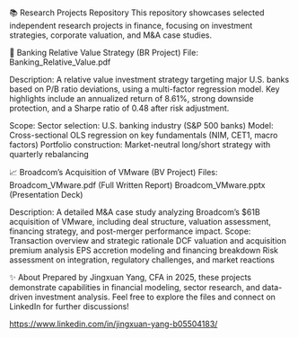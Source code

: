 📚 Research Projects Repository
This repository showcases selected independent research projects in finance, focusing on investment strategies, corporate valuation, and M&A case studies.

🏦 Banking Relative Value Strategy (BR Project)
File: Banking_Relative_Value.pdf

Description:
A relative value investment strategy targeting major U.S. banks based on P/B ratio deviations, using a multi-factor regression model.
Key highlights include an annualized return of 8.61%, strong downside protection, and a Sharpe ratio of 0.48 after risk adjustment.

Scope:
Sector selection: U.S. banking industry (S&P 500 banks)
Model: Cross-sectional OLS regression on key fundamentals (NIM, CET1, macro factors)
Portfolio construction: Market-neutral long/short strategy with quarterly rebalancing

📈 Broadcom’s Acquisition of VMware (BV Project)
Files:
Broadcom_VMware.pdf (Full Written Report)
Broadcom_VMware.pptx (Presentation Deck)

Description:
A detailed M&A case study analyzing Broadcom’s $61B acquisition of VMware, including deal structure, valuation assessment, financing strategy, and post-merger performance impact.
Scope:
Transaction overview and strategic rationale
DCF valuation and acquisition premium analysis
EPS accretion modeling and financing breakdown
Risk assessment on integration, regulatory challenges, and market reactions

✨ About
Prepared by Jingxuan Yang, CFA in 2025, these projects demonstrate capabilities in financial modeling, sector research, and data-driven investment analysis.
Feel free to explore the files and connect on LinkedIn for further discussions!

https://www.linkedin.com/in/jingxuan-yang-b05504183/

